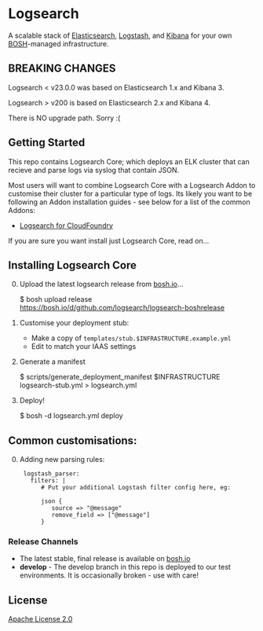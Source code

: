 # Logsearch

A scalable stack of [Elasticsearch](http://www.elasticsearch.org/overview/elasticsearch/),
[Logstash](http://www.elasticsearch.org/overview/logstash/), and
[Kibana](http://www.elasticsearch.org/overview/kibana/) for your
own [BOSH](http://docs.cloudfoundry.org/bosh/)-managed infrastructure.

## BREAKING CHANGES

Logsearch < v23.0.0 was based on Elasticsearch 1.x and Kibana 3.

Logsearch > v200 is based on Elasticsearch 2.x and Kibana 4.

There is NO upgrade path.  Sorry :(

## Getting Started

This repo contains Logsearch Core; which deploys an ELK cluster that can recieve and parse logs via syslog
that contain JSON.

Most users will want to combine Logsearch Core with a Logsearch Addon to customise their cluster for a 
particular type of logs.  Its likely you want to be following an Addon installation guides - see below 
for a list of the common Addons:

  * [Logsearch for CloudFoundry](https://github.com/logsearch/logsearch-for-cloudfoundry)

If you are sure you want install just Logsearch Core, read on...

## Installing Logsearch Core

0. Upload the latest logsearch release from [bosh.io](https://bosh.io)...

    $ bosh upload release https://bosh.io/d/github.com/logsearch/logsearch-boshrelease

0. Customise your deployment stub:

   * Make a copy of `templates/stub.$INFRASTRUCTURE.example.yml`
   * Edit to match your IAAS settings

0. Generate a manifest

    $ scripts/generate_deployment_manifest $INFRASTRUCTURE logsearch-stub.yml > logsearch.yml

0. Deploy!

    $ bosh -d logsearch.yml deploy 

## Common customisations:

0. Adding new parsing rules:

        logstash_parser:
          filters: |
             # Put your additional Logstash filter config here, eg:

             json {
                source => "@message"
                remove_field => ["@message"]
             }

   
### Release Channels

 * The latest stable, final release is available on [bosh.io](http://bosh.io/releases/github.com/logsearch/logsearch-boshrelease)
 * **develop** - The develop branch in this repo is deployed to our test environments.  It is occasionally broken - use with care!

## License

[Apache License 2.0](./LICENSE)
